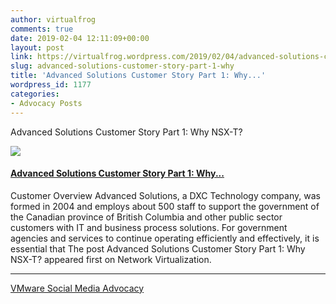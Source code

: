 ```yaml
---
author: virtualfrog
comments: true
date: 2019-02-04 12:11:09+00:00
layout: post
link: https://virtualfrog.wordpress.com/2019/02/04/advanced-solutions-customer-story-part-1-why/
slug: advanced-solutions-customer-story-part-1-why
title: 'Advanced Solutions Customer Story Part 1: Why...'
wordpress_id: 1177
categories:
- Advocacy Posts
---
```


Advanced Solutions Customer Story Part 1: Why NSX-T?

[![](https://d3utlhu53nfcwz.cloudfront.net/171901/cdnImage/article/79e47601-4e8b-4737-9161-4d2ae723928c/?size=Box320)](http://bit.ly/2Bj3h6V)

#### [Advanced Solutions Customer Story Part 1: Why...](http://bit.ly/2Bj3h6V)

Customer Overview Advanced Solutions, a DXC Technology company, was formed in 2004 and employs about 500 staff to support the government of the Canadian province of British Columbia and other public sector customers with IT and business process solutions. For government agencies and services to continue operating efficiently and effectively, it is essential that The post Advanced Solutions Customer Story Part 1: Why NSX-T? appeared first on Network Virtualization.

* * *

[VMware Social Media Advocacy](http://advocacy.vmware.com)
